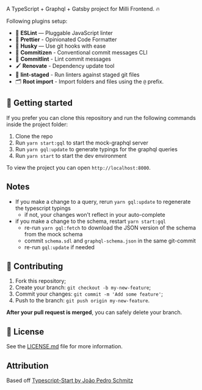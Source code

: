 A TypeScript + Graphql + Gatsby project for Milli Frontend. 🔥

Following plugins setup:

- 📏 **ESLint** — Pluggable JavaScript linter
- 💖 **Prettier** - Opinionated Code Formatter
- 🐶 **Husky** — Use git hooks with ease
- 📄 **Commitizen** - Conventional commit messages CLI
- 🚓 **Commitlint** - Lint commit messages
- 🖌 **Renovate** - Dependency update tool
- 🚫 **lint-staged** - Run linters against staged git files
- 🗂 **Root import** - Import folders and files using the `@` prefix.

## 🚀 Getting started

If you prefer you can clone this repository and run the following commands inside the project folder:

1. Clone the repo
1. Run `yarn start:gql` to start the mock-graphql server
1. Run `yarn gql:update` to generate typings for the graphql queries
1. Run `yarn start` to start the dev environment

To view the project you can open `http://localhost:8000`.

## Notes

- If you make a change to a query, rerun `yarn gql:update` to regenerate the typescript typings
  - if not, your changes won't reflect in your auto-complete
- if you make a change to the schema, restart `yarn start:gql`
  - re-run `yarn gql:fetch` to download the JSON version of the schema from the mock schema
  - commit `schema.sdl` and `graphql-schema.json` in the same git-commit
  - re-run `gql:update` if needed

## 🤝 Contributing

1. Fork this repository;
2. Create your branch: `git checkout -b my-new-feature`;
3. Commit your changes: `git commit -m 'Add some feature'`;
4. Push to the branch: `git push origin my-new-feature`.

**After your pull request is merged**, you can safely delete your branch.

## 📝 License

See the [LICENSE.md](LICENSE.md) file for more information.

## Attribution

Based off [Typescript-Start by João Pedro Schmitz](https://github.com/jpedroschmitz/gatsby-starter-ts)
